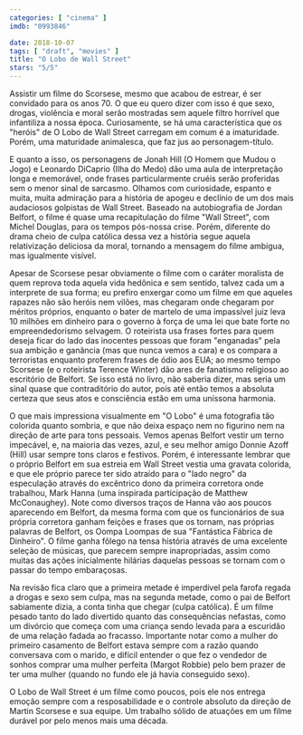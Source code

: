 ```yaml
---
categories: [ "cinema" ]
imdb: "0993846"

date: 2018-10-07
tags: [ "draft", "movies" ]
title: "O Lobo de Wall Street"
stars: "5/5"
---
```

Assistir um filme do Scorsese, mesmo que acabou de estrear, é ser convidado para os anos 70. O que eu quero dizer com isso é que sexo, drogas, violência e moral serão mostradas sem aquele filtro horrível que infantiliza a nossa época. Curiosamente, se há uma característica que os "heróis" de O Lobo de Wall Street carregam em comum é a imaturidade. Porém, uma maturidade animalesca, que faz jus ao personagem-título.

E quanto a isso, os personagens de Jonah Hill (O Homem que Mudou o Jogo) e Leonardo DiCaprio (Ilha do Medo) dão uma aula de interpretação longa e memorável, onde frases particularmente cruéis serão proferidas sem o menor sinal de sarcasmo. Olhamos com curiosidade, espanto e muita, muita admiração para a história de apogeu e declínio de um dos mais audaciosos golpistas de Wall Street. Baseado na autobiografia de Jordan Belfort, o filme é quase uma recapitulação do filme "Wall Street", com Michel Douglas, para os tempos pós-nossa crise. Porém, diferente do drama cheio de culpa católica dessa vez a história segue aquela relativização deliciosa da moral, tornando a mensagem do filme ambígua, mas igualmente visível.

Apesar de Scorsese pesar obviamente o filme com o caráter moralista de quem reprova toda aquela vida hedônica e sem sentido, talvez cada um a interprete de sua forma; eu prefiro enxergar como um filme em que aqueles rapazes não são heróis nem vilões, mas chegaram onde chegaram por méritos próprios, enquanto o bater de martelo de uma impassível juiz leva 10 milhões em dinheiro para o governo à força de uma lei que bate forte no empreendedorismo selvagem. O roteirista usa frases fortes para quem deseja ficar do lado das inocentes pessoas que foram "enganadas" pela sua ambição e ganância (mas que nunca vemos a cara) e os compara a terroristas enquanto proferem frases de ódio aos EUA; ao mesmo tempo Scorsese (e o roteirista Terence Winter) dão ares de fanatismo religioso ao escritório de Belfort. Se isso está no livro, não saberia dizer, mas seria um sinal quase que contraditório do autor, pois até então temos a absoluta certeza que seus atos e consciência estão em uma uníssona harmonia.

O que mais impressiona visualmente em "O Lobo" é uma fotografia tão colorida quanto sombria, e que não deixa espaço nem no figurino nem na direção de arte para tons pessoais. Vemos apenas Belfort vestir um terno impecável, e, na maioria das vezes, azul, e seu melhor amigo Donnie Azoff (Hill) usar sempre tons claros e festivos. Porém, é interessante lembrar que o próprio Belfort em sua estreia em Wall Street vestia uma gravata colorida, e que ele próprio parece ter sido atraído para o "lado negro" da especulação através do excêntrico dono da primeira corretora onde trabalhou, Mark Hanna (uma inspirada participação de Matthew McConaughey). Note como diversos traços de Hanna vão aos poucos aparecendo em Belfort, da mesma forma com que os funcionários de sua própria corretora ganham feições e frases que os tornam, nas próprias palavras de Belfort, os Oompa Loompas de sua "Fantástica Fábrica de Dinheiro". O filme ganha fôlego na tensa história através de uma excelente seleção de músicas, que parecem sempre inapropriadas, assim como muitas das ações inicialmente hilárias daquelas pessoas se tornam com o passar do tempo embaraçosas.

Na revisão fica claro que a primeira metade é imperdível pela farofa regada a drogas e sexo sem culpa, mas na segunda metade, como o pai de Belfort sabiamente dizia, a conta tinha que chegar (culpa católica). É um filme pesado tanto do lado divertido quanto das consequências nefastas, como um divórcio que começa com uma criança sendo levada para a escuridão de uma relação fadada ao fracasso. Importante notar como a mulher do primeiro casamento de Belfort estava sempre com a razão quando conversava com o marido, e difícil entender o que fez o vendedor de sonhos comprar uma mulher perfeita (Margot Robbie) pelo bem prazer de ter uma mulher (quando no fundo ele já havia conseguido sexo).

O Lobo de Wall Street é um filme como poucos, pois ele nos entrega emoção sempre com a resposabilidade e o controle absoluto da direção de Martin Scorsese e sua equipe. Um trabalho sólido de atuações em um filme durável por pelo menos mais uma década.
